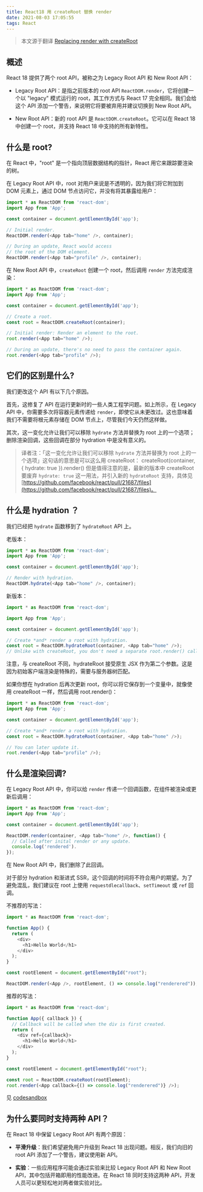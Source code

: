 ```yaml
---
title: React18 用 createRoot 替换 render
date: 2021-08-03 17:05:55
tags: React
---
```


> 本文源于翻译 [Replacing render with createRoot ](https://github.com/reactwg/react-18/discussions/5)


## 概述

React 18 提供了两个 root API，被称之为 Legacy Root API 和 New Root API：

- Legacy Root API：是指之前版本的 root API `ReactDOM.render`，它将创建一个以 "legacy" 模式运行的 root，其工作方式与 React 17 完全相同。我们会给这个 API 添加一个警告，来说明它将要被弃用并建议切换到 New Root API。

- New Root API：新的 root API 是 `ReactDOM.createRoot`。它可以在 React 18 中创建一个 root，并支持 React 18 中支持的所有新特性。

## 什么是 root?

在 React 中，"root" 是一个指向顶层数据结构的指针，React 用它来跟踪要渲染的树。

在 Legacy Root API 中，root 对用户来说是不透明的，因为我们将它附加到 DOM 元素上，通过 DOM 节点访问它，并没有将其暴露给用户：

```JavaScript
import * as ReactDOM from 'react-dom';
import App from 'App';

const container = document.getElementById('app');

// Initial render.
ReactDOM.render(<App tab="home" />, container);

// During an update, React would access
// the root of the DOM element.
ReactDOM.render(<App tab="profile" />, container);
```

在 New Root API 中，`createRoot` 创建一个 root，然后调用 `render` 方法完成渲染：

```JavaScript
import * as ReactDOM from 'react-dom';
import App from 'App';

const container = document.getElementById('app');

// Create a root.
const root = ReactDOM.createRoot(container);

// Initial render: Render an element to the root.
root.render(<App tab="home" />);

// During an update, there's no need to pass the container again.
root.render(<App tab="profile" />);
```

## 它们的区别是什么?

我们更改这个 API 有以下几个原因。

首先，这修复了 API 在运行更新时的一些人类工程学问题。如上所示，在 Legacy API 中，你需要多次将容器元素传递给 `render`，即使它从未更改过。这也意味着我们不需要将根元素存储在 DOM 节点上，尽管我们今天仍然这样做。

其次，这一变化允许让我们可以移除 `hydrate` 方法并替换为 root 上的一个选项；删除渲染回调，这些回调在部分 hydration 中是没有意义的。

> 译者注：「这一变化允许让我们可以移除 `hydrate` 方法并替换为 root 上的一个选项」这句话的意思是可以这么用 createRoot： createRoot(container, { hydrate: true }).render(<App />)
> 但是值得注意的是，最新的版本中 createRoot 要废弃 `hydrate: true` 这一用法，并引入新的 `hydrateRoot` 支持，具体见 [https://github.com/facebook/react/pull/21687/files](https://github.com/facebook/react/pull/21687/files)。
> 

## 什么是 hydration ？

我们已经把 `hydrate` 函数移到了 `hydrateRoot` API 上。

老版本：

```JavaScript
import * as ReactDOM from 'react-dom';
import App from 'App';

const container = document.getElementById('app');

// Render with hydration.
ReactDOM.hydrate(<App tab="home" />, container);
```

新版本：

```JavaScript
import * as ReactDOM from 'react-dom';

import App from 'App';

const container = document.getElementById('app');

// Create *and* render a root with hydration.
const root = ReactDOM.hydrateRoot(container, <App tab="home" />);
// Unlike with createRoot, you don't need a separate root.render() call here
```

注意，与
createRoot 不同，hydrateRoot 接受原生 JSX 作为第二个参数。这是因为初始客户端渲染是特殊的，需要与服务器树匹配。

如果你想在 hydration 后再次更新 root，你可以将它保存到一个变量中，就像使用 createRoot 一样，然后调用 root.render()：

```JavaScript
import * as ReactDOM from 'react-dom';
import App from 'App';

const container = document.getElementById('app');

// Create *and* render a root with hydration.
const root = ReactDOM.hydrateRoot(container, <App tab="home" />);

// You can later update it.
root.render(<App tab="profile" />);
```
## 什么是渲染回调?

在 Legacy Root API 中，你可以给 `render` 传递一个回调函数，在组件被渲染或更新后调用：

```JavaScript
import * as ReactDOM from 'react-dom';
import App from 'App';

const container = document.getElementById('app');

ReactDOM.render(container, <App tab="home" />, function() {
  // Called after inital render or any update.
  console.log('rendered').
});
```

在 New Root API 中，我们删除了此回调。

对于部分 hydration 和渐进式 SSR，这个回调的时间将不符合用户的期望。为了避免混乱，我们建议在 root 上使用 `requestdlecallback`、`setTimeout` 或 `ref` 回调。

不推荐的写法：

```JavaScript
import * as ReactDOM from 'react-dom';

function App() {
  return (
    <div>
      <h1>Hello World</h1>
    </div>
  );
}

const rootElement = document.getElementById("root");

ReactDOM.render(<App />, rootElement, () => console.log("renderered"));
```

推荐的写法：

```JavaScript
import * as ReactDOM from 'react-dom';

function App({ callback }) {
  // Callback will be called when the div is first created.
  return (
    <div ref={callback}>
      <h1>Hello World</h1>
    </div>
  );
}

const rootElement = document.getElementById("root");

const root = ReactDOM.createRoot(rootElement);
root.render(<App callback={() => console.log("renderered")} />);
```

见 [codesandbox](https://codesandbox.io/s/cold-pine-eyr62?file=/src/index.js)

## 为什么要同时支持两种 API？

在 React 18 中保留 Legacy Root API 有两个原因：

- **平滑升级**：我们希望避免用户升级到 React 18 出现问题。相反，我们向旧的 root API 添加了一个警告，建议使用新 API。

- **实验**：一些应用程序可能会通过实验来比较 Legacy Root API 和 New Root API，其中包括开箱即用的性能改进。在 React 18 同时支持这两种 API，开发人员可以更轻松地对两者做实验对比。